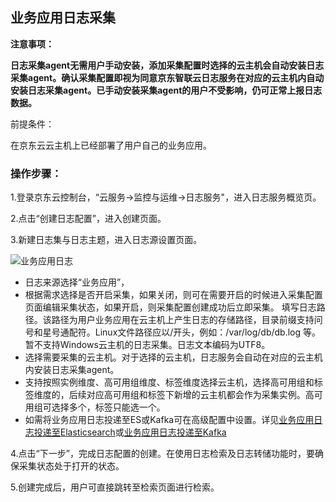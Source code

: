 ## 业务应用日志采集

**注意事项：**

**日志采集agent无需用户手动安装，添加采集配置时选择的云主机会自动安装日志采集agent。确认采集配置即视为同意京东智联云日志服务在对应的云主机内自动安装日志采集agent。已手动安装采集agent的用户不受影响，仍可正常上报日志数据。**

前提条件：

在京东云云主机上已经部署了用户自己的业务应用。

### 操作步骤：

1.登录京东云控制台，“云服务->监控与运维->日志服务"，进入日志服务概览页。

2.点击“创建日志配置”，进入创建页面。

3.新建日志集与日志主题，进入日志源设置页面。

![业务应用日志](https://raw.githubusercontent.com/jdcloudcom/cn/zhangwenjie-only/image/LogService/LogCollection/customlogag.png)

- 日志来源选择“业务应用”，
- 根据需求选择是否开启采集，如果关闭，则可在需要开启的时候进入采集配置页面编辑采集状态，如果开启，则采集配置创建成功后立即采集。
填写日志路径。该路径为用户业务应用在云主机上产生日志的存储路径，目录前缀支持问号和星号通配符。Linux文件路径应以/开头，例如：/var/log/db/db.log 等。暂不支持Windows云主机的日志采集。日志文本编码为UTF8。
- 选择需要采集的云主机。对于选择的云主机，日志服务会自动在对应的云主机内安装日志采集agent。
- 支持按照实例维度、高可用组维度、标签维度选择云主机，选择高可用组和标签维度的，后续对应高可用组和标签下新增的云主机都会作为采集实例。高可用组可选择多个，标签只能选一个。
- 如需将业务应用日志投递至ES或Kafka可在高级配置中设置。详见[业务应用日志投递至Elasticsearch](https://docs.jdcloud.com/cn/log-service/logtoes)或[业务应用日志投递至Kafka](https://docs.jdcloud.com/cn/log-service/logtokafka)

4.点击“下一步”，完成日志配置的创建。在使用日志检索及日志转储功能时，要确保采集状态处于打开的状态。

5.创建完成后，用户可直接跳转至检索页面进行检索。


